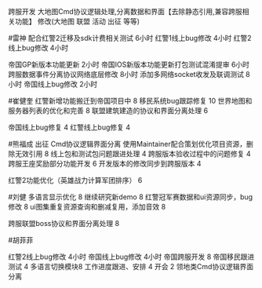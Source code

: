 
跨服开发
大地图Cmd协议逻辑处理,分离数据和界面【去除静态引用,兼容跨服相关功能】
	修改(大地图 联盟 活动 出征 等等)

#雷神
配合红警2迁移及sdk计费相关测试 6小时
红警1线上bug修改 4小时
红警2线上bug修改 4小时

帝国GP新版本功能更新  2小时
帝国IOS新版本功能更新打包测试混淆提审 6小时
跨服数据事件分离协议网络底层修改 8小时
添加多网络socket收发及联调测试 8小时
帝国线上bug修改  2小时

#崔健奎
红警新增功能搬迁到帝国项目中 8
移民系统bug跟踪修复  10
世界地图和服务器列表的优化和完善  8
联盟建筑建造的协议和界面分离处理 6

帝国线上bug修复 4
红警线上bug修复 4

#熊福成
出征 Cmd协议逻辑界面分离
使用Maintainer配合策划优化项目资源，删除无效引用    8
线上包和测试包问题跟进处理      4
跨服版本验收过程中的问题修复         4
跨服王座奖励部分功能开发     6
开发版本的修改同步到跨服版本    4    

红警2功能优化（英雄战力计算军团排序） 6

#刘健
多语言显示优化  8
继续研究新demo   8
红警冠军赛数据和ui资源同步，bug修改 8
ui图集重复资源查询和删减复用，添加音效 8

跨服联盟boss协议和界面分离处理 8


#胡菲菲

红警2线上bug修改 4小时
帝国线上bug修改  4小时
帝国跨服开发 8
帝国移民跟进测试 4
多语言切换模块8
工作进度跟进、安排 4
开会 2
领地类Cmd协议逻辑界面分离